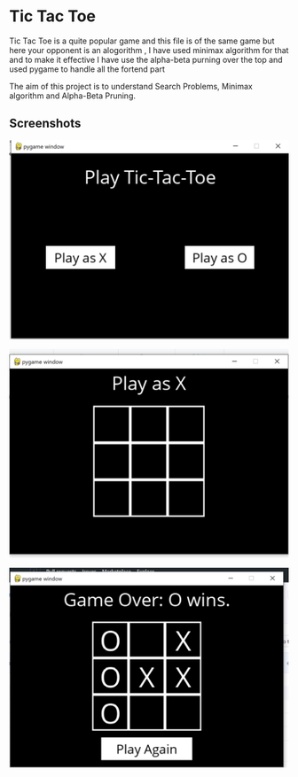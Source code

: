 
# Tic Tac Toe

Tic Tac Toe  is  a quite popular game and this file is of  the same game but here your opponent is an alogorithm , I have used minimax algorithm for that and to make it effective I have use the alpha-beta purning over the top and used pygame to handle all the fortend part 


The aim of this project is to understand Search Problems, Minimax algorithm and Alpha-Beta Pruning.



## Screenshots

![App Screenshot](https://github.com/RAMAN817/Random-Images/blob/main/1st%20image.png?raw=true)


![App Screenshot](https://github.com/RAMAN817/Random-Images/blob/main/2nd.png?raw=true)


![App Screenshot](https://github.com/RAMAN817/Random-Images/blob/main/3.png?raw=true)
